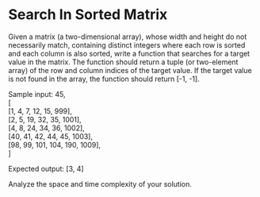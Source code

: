 # Search In Sorted Matrix

Given a matrix (a two-dimensional array), whose width and height do not
necessarily match, containing distinct integers where each row is sorted and
each column is also sorted, write a function that searches for a target value in
the matrix. The function should return a tuple (or two-element array) of the row
and column indices of the target value. If the target value is not found in the
array, the function should return [-1, -1].

Sample input:
45, </br>
[ </br>
    [1, 4, 7, 12, 15, 999], </br>
    [2, 5, 19, 32, 35, 1001], </br>
    [4, 8, 24, 34, 36, 1002], </br>
    [40, 41, 42, 44, 45, 1003], </br>
    [98, 99, 101, 104, 190, 1009], </br>
]

Expected output: [3, 4]

Analyze the space and time complexity of your solution.
